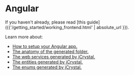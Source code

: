 # Angular 
If you haven't already, please read [this guide]({{'/getting_started/working_frontend.html' | absolute_url }}). 


Learn more about:
- [How to setup your Angular app.](setup.md)
- [The anatomy of the generated folder.](anatomy.md)
- [The web services generated by jCrystal.](webservices.md)
- [The entities generated by jCrystal.](entities.md)
- [The enums generated by jCrystal.](enums.md)